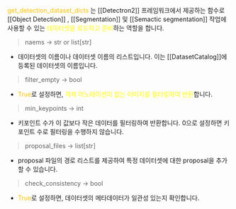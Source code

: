<font color="#ffc000">get_detection_dataset_dicts</font> 는 [[Detectron2]] 프레임워크에서 제공하는 함수로 [[Object Detection]] , [[Segmentation]] 및 [[Semactic segmentation]] 작업에 사용할 수 있는 <font color="#ffff00">데이터셋을 로드하고 준비</font>하는 역할을 합니다.

> naems -> str or list[str]
- 데이터셋의 이름이나 데이터셋 이름의 리스트입니다. 이는 [[DatasetCatalog]]에 등록된 데이터셋의 이름입니다.

> filter_empty -> bool
- <font color="#ffc000">True</font>로 설정하면, <font color="#ffff00">객체 어노테이션이 없는 이미지를 필터링하여 반환</font>합니다.

> min_keypoints -> int
- 키포인트 수가 이 값보다 작은 데이터를 필터링하여 반환합니다. 0으로 설정하면 키포인트 수로 필터링을 수행하지 않습니다.

> proposal_files -> list[str]
- proposal 파일의 경로 리스트를 제공하여 특정 데이터셋에 대한 proposal을 추가할 수 있습니다.

> check_consistency -> bool
- <font color="#ffc000">True</font>로 설정하면, 데이터셋의 메타데이터가 일관성 있는지 확인합니다.


